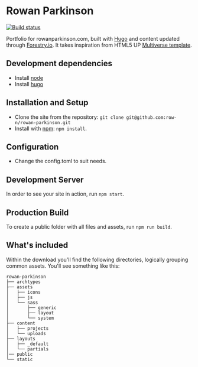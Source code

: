 # Rowan Parkinson

[![Build status](https://badge.buildkite.com/a2282062c6f4aeaf10c472359a14c2b9694b09816298042a07.svg)](https://buildkite.com/myob/astridd)

Portfolio for rowanparkinson.com, built with [Hugo](https://gohugo.io) and content updated through [Forestry.io](https://forestry.io). It takes inspiration from HTML5 UP [Multiverse template](https://html5up.net/multiverse).

## Development dependencies

* Install [node](https://nodejs.org/en/)
* Install [hugo](http://gohugo.io/overview/installing)

## Installation and Setup

* Clone the site from the repository: `git clone git@github.com:row-n/rowan-parkinson.git`
* Install with [npm](https://www.npmjs.com): `npm install`.

## Configuration

* Change the config.toml to suit needs.

## Development Server

In order to see your site in action, run `npm start`.

## Production Build

To create a public folder with all files and assets, run `npm run build`.

## What's included

Within the download you'll find the following directories, logically grouping common assets. You'll see something like this:

```
rowan-parkinson
├── archtypes
├── assets
│   ├── icons
│   ├── js
│   └── sass
│       ├── generic
│       ├── layout
│       └── system
├── content
│   ├── projects
│   └── uploads
├── layouts
│   ├── _default
│   └── partials
│── public
└── static
```
